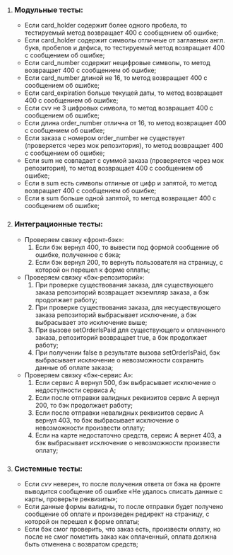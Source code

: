 1. ### Модульные тесты:
    + Если card_holder содержит более одного пробела, то тестируемый метод возвращает 400 с сообщением об ошибке;
    + Если card_holder содержит символы отличные от заглавных англ. букв, пробелов и дефиса, то тестируемый метод
      возвращает 400 с сообщением об ошибке;
    + Если card_number содержит нецифровые символы, то метод возвращает 400 с сообщением об ошибке;
    + Если card_number длиной не 16, то метод возвращает 400 с сообщением об ошибке;
    + Если card_expiration больше текущей даты, то метод возвращает 400 с сообщением об ошибке;
    + Если cvv не 3 цифровых символа, то метод возвращает 400 с сообщением об ошибке;
    + Если длина order_number отлична от 16, то метод возвращает 400 с сообщением об ошибке;
    + Если заказа с номером order_number не существует (проверяется через мок репозитория), то метод возвращает 400 с
      сообщением об ошибке;
    + Если sum не совпадает с суммой заказа (проверяется через мок репозитория), то метод возвращает 400 с сообщением об
      ошибке;
    + Если в sum есть символы отлиные от цифр и запятой, то метод возвращает 400 с сообщением об ошибке;
    + Если в sum больше одной запятой, то метод возвращает 400 с сообщением об ошибке;

2. ### Интеграционные тесты:
    + Проверяем связку «фронт-бэк»:
        1. Если бэк вернул 400, то вывести под формой сообщение об ошибке, полученное с бэка;
        2. Если бэк вернул 200, то вернуть пользователя на страницу, с которой он перешел к форме оплаты;
    + Проверяем связку «бэк-репозиторий»:
        1. При проверке существования заказа, для существующего заказа репозиторий возвращает экземпляр заказа, а бэк
           продолжает работу;
        2. При проверке существования заказа, для несуществующего заказа репозиторий выбрасывает исключение, а бэк
           выбрасывает это исключение выше;
        3. При вызове setOrderIsPaid для существующего и оплаченного заказа, репозиторий возвращает true, а бэк
           продолжает работу;
        4. При получении false в результате вызова setOrderIsPaid, бэк выбрасывает исключение о невозможности сохранить
           данные об оплате заказа;
    + Проверяем связку «бэк-сервис А»:
        1. Если сервис А вернул 500, бэк выбрасывает исключение о недоступности сервиса А;
        2. Если после отправки валидных реквизитов сервис А вернул 200, то бэк продолжает работу;
        3. Если после отправки невалидных реквизитов сервис А вернул 403, то бэк выбрасывает исключение о невозможности
           произвести оплату;
        4. Если на карте недостаточно средств, сервис А вернет 403, а бэк выбрасывает исключение о невозможности
           произвести оплату;
3. ### Системные тесты:
    + Если _cvv_ неверен, то после получения ответа от бэка на фронте
      выводится сообщение об ошибке «Не удалось списать данные с
      карты, проверьте реквизиты»;
    + Если данные формы валидны, то после отправки будет получено сообщение об оплате и произведен редирект на страницу,
      с которой он перешел к форме оплаты;
    + Если бэк смог проверить, что заказ есть, произвести оплату, но после не смог пометить заказ как оплаченный, оплата
      должна быть отменена с возвратом средств; 
   